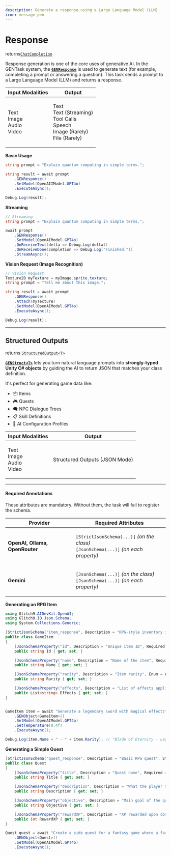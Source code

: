 ```yaml
---
description: Generate a response using a Large Language Model (LLM)
icon: message-pen
---
```


# Response

returns[`ChatCompletion`](https://glitch9inc.github.io/AIDevKit/api/Glitch9.AIDevKit.ChatCompletion.html)

Response generation is one of the core uses of generative AI. In the GENTask system, the [**`GENResponse`**](https://glitch9inc.github.io/AIDevKit/api/Glitch9.AIDevKit.GENResponseTask.html)   is used to generate text (for example, completing a prompt or answering a question). This task sends a prompt to a Large Language Model (LLM) and returns a response.

| Input Modalities                        | Output                                                                                     |
| --------------------------------------- | ------------------------------------------------------------------------------------------ |
| <p>Text<br>Image<br>Audio<br>Video </p> | <p>Text<br>Text (Streaming)<br>Tool Calls<br>Speech<br>Image (Rarely)<br>File (Rarely)</p> |

**Basic Usage**

```csharp
string prompt = "Explain quantum computing in simple terms.";

string result = await prompt
    .GENResponse()
    .SetModel(OpenAIIModel.GPT4o)
    .ExecuteAsync();

Debug.Log(result);
```

**Streaming**

```csharp
// Streaming
string prompt = "Explain quantum computing in simple terms.";

await prompt
    .GENResponse()
    .SetModel(OpenAIModel.GPT4o)
    .OnReceiveText(delta => Debug.Log(delta))
    .OnReceiveDone(completion => Debug.Log("Finished."))
    .StreamAsync();
```

**Vision Request (Image Recognition)**

```csharp
// Vision Request
Texture2D myTexture = myImage.sprite.texture;
string prompt = "Tell me about this image.";

string result = await prompt
    .GENResponse()
    .Attach(myTexture)
    .SetModel(OpenAIModel.GPT4o)
    .ExecuteAsync();

Debug.Log(result);
```

***

## Structured Outputs

returns [`StructuredOutput<T>`](https://glitch9inc.github.io/AIDevKit/api/Glitch9.AIDevKit.StructuredOutput-1.html)&#x20;

&#x20;[**`GENStruct<T>`**](https://glitch9inc.github.io/AIDevKit/api/Glitch9.AIDevKit.GENStructTask-1.html) lets you turn natural language prompts into **strongly-typed Unity C# objects** by guiding the AI to return JSON that matches your class definition.

It's perfect for generating game data like:

* 📦 Items
* 🎮 Quests
* 🗨️ NPC Dialogue Trees
* 📋 Skill Definitions
* 🧠 AI Configuration Profiles

| Input Modalities                        | Output                         |
| --------------------------------------- | ------------------------------ |
| <p>Text<br>Image<br>Audio<br>Video </p> | Structured Outputs (JSON Mode) |

***

#### Required Annotations

These attributes are mandatory. Without them, the task will fail to register the schema.

| Provider                       | Required Attributes                                                                                                                |
| ------------------------------ | ---------------------------------------------------------------------------------------------------------------------------------- |
| **OpenAI, Ollama, OpenRouter** | <p><code>[StrictJsonSchema(...)]</code>  <em>(on the class)</em><br><code>[JsonSchema(...)]</code> <em>(on each property)</em></p> |
| **Gemini**                     | <p><code>[JsonSchema(...)]</code>  <em>(on the class)</em><br><code>[JsonSchema(...)]</code> <em>(on each property)</em></p>       |

**Generating an RPG Item**

```csharp
using Glitch9.AIDevKit.OpenAI;
using Glitch9.IO.Json.Schema;
using System.Collections.Generic;

[StrictJsonSchema("item_response", Description = "RPG-style inventory item", Strict = true)]
public class GameItem
{
    [JsonSchemaProperty("id", Description = "Unique item ID", Required = true)]
    public string Id { get; set; }

    [JsonSchemaProperty("name", Description = "Name of the item", Required = true)]
    public string Name { get; set; }

    [JsonSchemaProperty("rarity", Description = "Item rarity", Enum = new[] { "Common", "Uncommon", "Rare", "Epic", "Legendary" })]
    public string Rarity { get; set; }

    [JsonSchemaProperty("effects", Description = "List of effects applied when used")]
    public List<string> Effects { get; set; }
}


GameItem item = await "Generate a legendary sword with magical effects"
    .GENObject<GameItem>()
    .SetModel(OpenAIModel.GPT4o)
    .SetTemperature(0.4f)
    .ExecuteAsync();

Debug.Log(item.Name + " - " + item.Rarity); // "Blade of Eternity - Legendary"
```

**Generating a Simple Quest**

```csharp
[StrictJsonSchema("quest_response", Description = "Basic RPG quest", Strict = true)]
public class Quest
{
    [JsonSchemaProperty("title", Description = "Quest name", Required = true)]
    public string Title { get; set; }

    [JsonSchemaProperty("description", Description = "What the player must do", Required = true)]
    public string Description { get; set; }

    [JsonSchemaProperty("objective", Description = "Main goal of the quest")]
    public string Objective { get; set; }

    [JsonSchemaProperty("rewardXP", Description = "XP rewarded upon completion")]
    public int RewardXP { get; set; }
}

Quest quest = await "Create a side quest for a fantasy game where a farmer asks you to find his lost chicken"
    .GENObject<Quest>()
    .SetModel(OpenAIModel.GPT4o)
    .ExecuteAsync();
```
